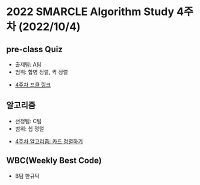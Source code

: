 # 2022 SMARCLE Algorithm Study 4주차 (2022/10/4)

## pre-class Quiz
* 출제팀: A팀
* 범위: 합병 정렬, 퀵 정렬
- [4주차 프클 링크](https://forms.gle/gyKxLTmeGC3EJkyc8)

## 알고리즘
* 선정팀: C팀
* 범위: 힙 정렬
- [4주차 알고리즘: 카드 정렬하기](https://www.acmicpc.net/problem/1715)

## WBC(Weekly Best Code)
* B팀 한규탁

